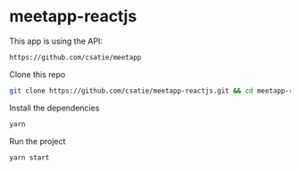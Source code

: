 # meetapp-reactjs

This app is using the API:
```sh
https://github.com/csatie/meetapp
```

Clone this repo
```sh
git clone https://github.com/csatie/meetapp-reactjs.git && cd meetapp-reactjs
```

Install the dependencies
```sh
yarn
```

Run the project
```sh
yarn start
```
